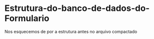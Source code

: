 # Estrutura-do-banco-de-dados-do-Formulario

Nos esquecemos de por a estrutura antes no arquivo compactado
